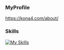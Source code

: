 <!-- https://github.com/lowlighter/metrics -->

### MyProfile

https://kona4.com/about/

### Skills

[![My Skills](https://skillicons.dev/icons?perline=8&i=ruby,ts,js,go,php,rails,vue,react,graphql,postgres,mysql,aws,docker,github,githubactions,figma)](https://skillicons.dev)
